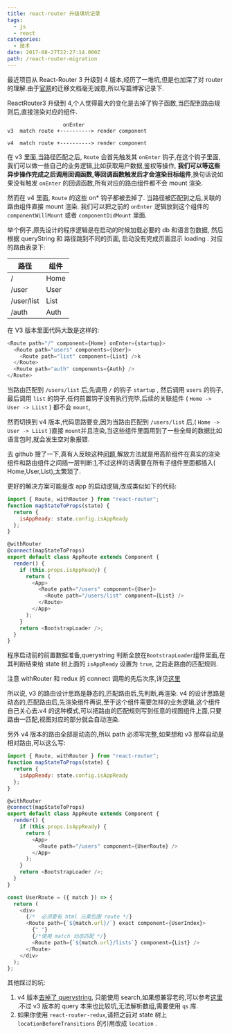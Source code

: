 ```yaml
---
title: react-router 升级填坑记录
tags:
  - js
  - react
categories:
  - 技术
date: 2017-08-27T22:27:14.000Z
path: /react-router-migration
---
```


最近项目从 React-Router 3 升级到 4 版本,经历了一堆坑,但是也加深了对 router 的理解.由于[官网](https://github.com/ReactTraining/react-router/blob/master/packages/react-router/docs/guides/migrating.md)的迁移文档毫无诚意,所以写篇博客记录下.

ReactRouter3 升级到 4,个人觉得最大的变化是去掉了钩子函数,当匹配到路由规则后,直接渲染对应的组件.

                      onEnter
    v3  match route +----------> render component

    v4  match route +----------> render component

在 v3 里面,当路径匹配之后, `Route` 会首先触发其 `onEnter` 钩子,在这个钩子里面,我们可以做一些自己的业务逻辑,比如获取用户数据,鉴权等操作, **我们可以等这些异步操作完成之后调用回调函数,等回调函数触发后才会渲染目标组件**,换句话说如果没有触发 `onEnter` 的回调函数,所有对应的路由组件都不会 mount 渲染.

<!-- more -->

然而在 v4 里面, `Route` 的这些 on\* 钩子都被去掉了. 当路径被匹配到之后,关联的路由组件直接 mount 渲染. 我们可以把之前的 `onEnter` 逻辑放到这个组件的 `componentWillMount` 或者 `componentDidMount` 里面.

举个例子,原先设计的程序逻辑是在启动的时候加载必要的 db 和语言包数据, 然后根据 queryString 和 路径跳到不同的页面, 启动没有完成页面显示 loading . 对应的路由表录下:

| 路径       | 组件 |
| ---------- | ---- |
| /          | Home |
| /user      | User |
| /user/list | List |
| /auth      | Auth |

在 V3 版本里面代码大致是这样的:

```js
<Route path="/" component={Home} onEnter={startup}>
  <Route path="users" components={User}>
    <Route path="list" component={List} />k
  </Route>
  <Route path="auth" components={Auth} />
</Route>
```

当路由匹配到 `/users/list` 后,先调用 `/` 的钩子 `startup` , 然后调用 `users` 的钩子,最后调用 `list` 的钩子,任何前置钩子没有执行完毕,后续的关联组件 ( `Home -> User -> Liist` ) 都不会 `mount`,

然而切换到 v4 版本,代码思路要变,因为当路由匹配到 `/users/list` 后,( `Home -> User -> Liist` )直接 `mount`并且渲染,当这些组件里面用到了一些全局的数据比如语言包时,就会发生空对象报错.

去 github 搜了一下,真有人反映这种[问题](https://github.com/ReactTraining/react-router/issues/3854),解放方法就是用高阶组件在真实的渲染组件和路由组件之间插一层判断:[1](https://github.com/ReactTraining/react-router/issues/3854#issuecomment-301302953),不过这样的话需要在所有子组件里面都插入( Home,User,List),太繁琐了.

更好的解决方案可能是改 app 的启动逻辑,改成类似如下的代码:

```js
import { Route, withRouter } from "react-router";
function mapStateToProps(state) {
  return {
    isAppReady: state.config.isAppReady
  };
}

@withRouter
@connect(mapStateToProps)
export default class AppRoute extends Component {
  render() {
    if (this.props.isAppReady) {
      return (
        <App>
          <Route path="/users" component={User}>
            <Route path="/users/list" component={List} />
          </Route>
        </App>
      );
    }
    return <BootstrapLoader />;
  }
}
```

程序启动前的前置数据准备,querystring 判断全放在`BootstrapLoader`组件里面,在其判断结束给 state 树上面的 `isAppReady` 设置为 `true`, 之后走路由的匹配规则.

注意 withRouter 和 redux 的 connect 调用的先后次序,详见[这里](https://github.com/ReactTraining/react-router/blob/master/packages/react-router/docs/api/withRouter.md#important-note)

所以说, v3 的路由设计思路是静态的,匹配路由后,先判断,再渲染. v4 的设计思路是动态的,匹配路由后,先渲染组件再说,至于这个组件需要怎样的业务逻辑,这个组件自己关心去.v4 的这种模式,可以把路由的匹配规则写到任意的视图组件上面,只要路由一匹配,视图对应的部分就会自动渲染.

另外 v4 版本的路由全部是动态的,所以 path 必须写完整,如果想和 v3 那样自动是相对路由,可以这么写:

```js
import { Route, withRouter } from "react-router";
function mapStateToProps(state) {
  return {
    isAppReady: state.config.isAppReady
  };
}

@withRouter
@connect(mapStateToProps)
export default class AppRoute extends Component {
  render() {
    if (this.props.isAppReady) {
      return (
        <App>
          <Route path="/users" component={UserRoute} />
        </App>
      );
    }
    return <BootstrapLoader />;
  }
}

const UserRoute = ({ match }) => {
  return (
    <div>
      {/*  必须要有 html 元素包围 route */}
      <Route path={`${match.url}/`} exact component={UserIndex}>
        {" "}
        {/*使用 match 动态匹配 */}
        <Route path={`${match.url}/lists`} component={List} />
      </Route>
    </div>
  );
};
```

其他踩过的坑:

1.  v4 版本[去掉了 querystring](https://github.com/ReactTraining/react-router/issues/4410), 只能使用 search,如果想兼容老的,可以参考[这里](https://github.com/ReactTraining/react-router/issues/4410#issuecomment-296454485) .不过 v3 版本的 query 本来也比较坑,无法解析数组,需要使用 `qs` 库.
2.  如果你使用 `react-router-redux`,请把之前对 state 树上 `locationBeforeTransitions` 的引用改成 `location` .
